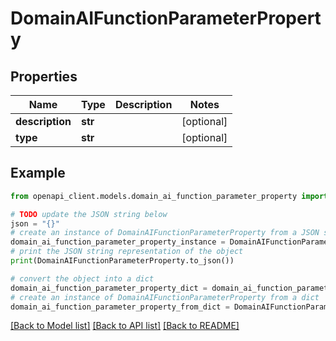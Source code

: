 # DomainAIFunctionParameterProperty


## Properties

Name | Type | Description | Notes
------------ | ------------- | ------------- | -------------
**description** | **str** |  | [optional] 
**type** | **str** |  | [optional] 

## Example

```python
from openapi_client.models.domain_ai_function_parameter_property import DomainAIFunctionParameterProperty

# TODO update the JSON string below
json = "{}"
# create an instance of DomainAIFunctionParameterProperty from a JSON string
domain_ai_function_parameter_property_instance = DomainAIFunctionParameterProperty.from_json(json)
# print the JSON string representation of the object
print(DomainAIFunctionParameterProperty.to_json())

# convert the object into a dict
domain_ai_function_parameter_property_dict = domain_ai_function_parameter_property_instance.to_dict()
# create an instance of DomainAIFunctionParameterProperty from a dict
domain_ai_function_parameter_property_from_dict = DomainAIFunctionParameterProperty.from_dict(domain_ai_function_parameter_property_dict)
```
[[Back to Model list]](../README.md#documentation-for-models) [[Back to API list]](../README.md#documentation-for-api-endpoints) [[Back to README]](../README.md)


